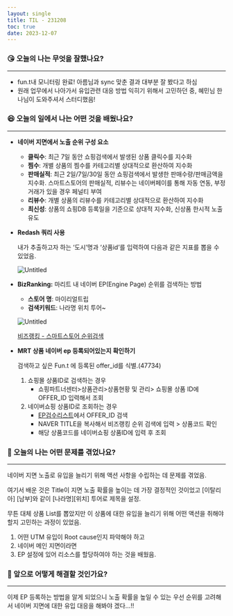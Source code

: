 ```yaml
---
layout: single
title: TIL - 231208
toc: true
date: 2023-12-07
---
```


### 😘 오늘의 나는 무엇을 잘했나요?

---

- fun.t내 모니터링 완료! 아름님과 sync 맞춘 결과 대부분 잘 봤다고 하심
- 원래 업무에서 나아가서 유입관련 대응 방법 익히기 위해서 고민하던 중, 혜민님 한나님이 도와주셔서 스터디했음!

### 😆 오늘의 일에서 나는 어떤 것을 배웠나요?

---

- **네이버 지면에서 노출 순위 구성 요소**
    - **클릭수**: 최근 7일 동안 쇼핑검색에서 발생된 상품 클릭수를 지수화
    - **찜수**: 개별 상품의 찜수를 카테고리별 상대적으로 환산하여 지수화
    - **판매실적**: 최근 2일/7일/30일 동안 쇼핑검색에서 발생한 판매수량/판매금액을 지수화. 스마트스토어의 판매실적, 리뷰수는 네이버페이를 통해 자동 연동, 부정 거래가 있을 경우 페널티 부여
    - **리뷰수**: 개별 상품의 리뷰수를 카테고리별 상대적으로 환산하여 지수화
    - **최신성**: 상품의 쇼핑DB 등록일을 기준으로 상대적 지수화, 신상품 한시적 노출 유도
- **Redash 쿼리 사용**
    
    내가 추출하고자 하는 ‘도시’명과 ‘상품id’를 입력하여 다음과 같은 지표를 뽑을 수 있었음. 
    
    ![Untitled](https://prod-files-secure.s3.us-west-2.amazonaws.com/f6637dac-4964-46cd-8c63-259023d3b1c5/6989faf9-1457-4a4b-b691-49fb0894cc7b/Untitled.png)
    
- **BizRanking:** 마리트 내 네이버 EP(Engine Page) 순위를 검색하는 방법
    - **스토어 명**: 마이리얼트립
    - **검색키워드**: 나라명 위치 투어~
    
    ![Untitled](https://prod-files-secure.s3.us-west-2.amazonaws.com/f6637dac-4964-46cd-8c63-259023d3b1c5/82f8861b-3aae-430d-b008-0f2c249c4d4b/Untitled.png)
    
    [비즈랭킹 - 스마트스토어 순위검색](http://www.bzranking.co.kr/index.php)
    
- **MRT 상품 네이버 ep 등록되어있는지 확인하기**
    
    검색하고 싶은 Fun.t 에 등록된 offer_id를 식별.(47734)
    
    1. 쇼핑몰 상품ID로 검색하는 경우
        - 쇼핑파트너센터>상품관리>상품현황 및 관리> 쇼핑몰 상품 ID에 OFFER_ID 입력해서 조회
    2. 네이버쇼핑 상품ID로 조회하는 경우
        - [EP검수리스트](https://docs.google.com/spreadsheets/d/1d1X9ITu5FQf8b-KaBN4plRiavfXpJLRnYi8ZzKGoJKI/edit#gid=2022858457)에서 OFFER_ID 검색
        - NAVER TITLE을 복사해서 비즈랭킹 순위 검색에 입력 > 상품코드 확인
        - 해당 상품코드를 네이버쇼핑 상품ID에 입력 후 조회
    

### 🤢 오늘의 나는 어떤 문제를 겪었나요?

---

네이버 지면 노출로 유입을 늘리기 위해 액션 사항을 수립하는 데 문제를 겪었음. 

여기서 배운 것은 Title이 지면 노출 확률을 높이는 데 가장 결정적인 것이었고 [이탈리아] [남부]와 같이 [나라명][위치] 투어로 제목을 설정.

무튼 대체 상품 List를 뽑았지만 이 상품에 대한 유입을 늘리기 위해 어떤 액션을 취해야 할지 고민하는 과정이 있었음. 

1. 어떤 UTM 유입이 Root cause인지 파악해야 하고
2. 네이버 메인 지면이라면
3. EP 설정에 있어 리소스를 할당하여야 하는 것을 배웠음.

### 🤩 앞으로 어떻게 해결할 것인가요?

---

이제 EP 등록하는 방법을 알게 되었으니 노출 확률을 높일 수 있는 우선 순위를 고려해서 네이버 지면에 대한 유입 대응을 해봐야 겠다…!!

